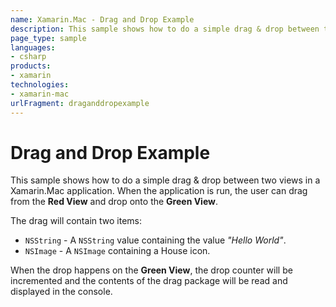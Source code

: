 ```yaml
---
name: Xamarin.Mac - Drag and Drop Example
description: This sample shows how to do a simple drag & drop between two views in a Xamarin.Mac application. When the application is run, the user can drag...
page_type: sample
languages:
- csharp
products:
- xamarin
technologies:
- xamarin-mac
urlFragment: draganddropexample
---
```

# Drag and Drop Example

This sample shows how to do a simple drag & drop between two views in a Xamarin.Mac application. When the application is run, the user can drag from the **Red View** and drop onto the **Green View**.

The drag will contain two items:

* `NSString` - A `NSString` value containing the value _"Hello World"_.
* `NSImage` - A `NSImage` containing a House icon.

When the drop happens on the **Green View**, the drop counter will be incremented and the contents of the drag package will be read and displayed in the console.